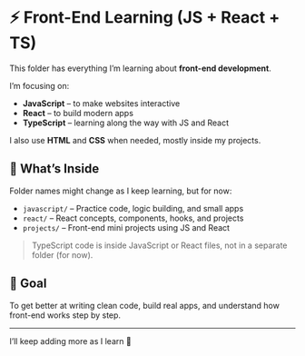 # ⚡ Front-End Learning (JS + React + TS)

This folder has everything I’m learning about **front-end development**.

I’m focusing on:

- **JavaScript** – to make websites interactive
- **React** – to build modern apps
- **TypeScript** – learning along the way with JS and React

I also use **HTML** and **CSS** when needed, mostly inside my projects.

## 📁 What’s Inside

Folder names might change as I keep learning, but for now:

- `javascript/` – Practice code, logic building, and small apps
- `react/` – React concepts, components, hooks, and projects
- `projects/` – Front-end mini projects using JS and React

> TypeScript code is inside JavaScript or React files, not in a separate folder (for now).

## 🎯 Goal

To get better at writing clean code, build real apps, and understand how front-end works step by step.

---

I’ll keep adding more as I learn 🚀
